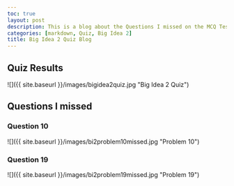 ```yaml
---
toc: true
layout: post
description: This is a blog about the Questions I missed on the MCQ Test 3 from Tri 2 and will provide the correct answers and why
categories: [markdown, Quiz, Big Idea 2]
title: Big Idea 2 Quiz Blog
---
```


## Quiz Results

![]({{ site.baseurl }}/images/bigidea2quiz.jpg "Big Idea 2 Quiz")

## Questions I missed

### Question 10

![]({{ site.baseurl }}/images/bi2problem10missed.jpg "Problem 10")

### Question 19

![]({{ site.baseurl }}/images/bi2problem19missed.jpg "Problem 19")